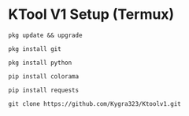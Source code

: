 # KTool V1 Setup (Termux)

```console
pkg update && upgrade
```

```console
pkg install git
```

```console
pkg install python
```

```console
pip install colorama
```

```console
pip install requests
```

```console
git clone https://github.com/Kygra323/Ktoolv1.git
```
